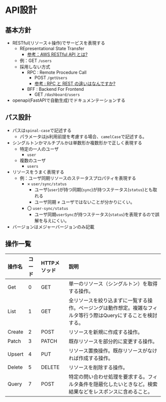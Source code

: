 # API設計
## 基本方針
- RESTful(リソース＋操作)でサービスを表現する
    - REpresentational State Transfer
        - [参考：AWS RESTful API とは?](https://aws.amazon.com/jp/what-is/restful-api/)
    - 例：GET `/users`
    - 採用しない方式
        - RPC : Remote Procedure Call
            - POST `/getUsers`
            - [参考 : RPC と REST の違いはなんですか?](https://aws.amazon.com/jp/compare/the-difference-between-rpc-and-rest/)
        - BFF : Backend For Frontend
            - GET `/dashboard/users`
- openapi(FastAPIで自動生成)でドキュメンテーションする

## パス設計
- パスは`spinal-case`で記述する
    - パラメータはjs利用前提を考慮する場合、`camelCase`で記述する。
- シングルトンかマルチプルかは単数形か複数形かで正しく表現する
    - 特定の一人のユーザ
        - `user`
    - 複数のユーザ
        - `users`
- リソースをうまく表現する
    - 例：ユーザ同期リソースのステータスプロパティを表現する
        - × `user/sync/status`
            - ユーザ(`user`)が持つ同期(`sync`)が持つステータス(`status`)とも取れる
            - ユーザ同期 ≠ ユーザではないことが分かりにくい。
        - 〇 `user-sync/status`
            - ユーザ同期`userSync`が持つステータス(`status`)を表現するので誤解を与えにくい。
- バージョンはメジャーバージョンのみ記載

## 操作一覧
| 操作名 | コード | HTTPメソッド | 説明                                                                                                            |
| :----- | :----- | :----------- | :-------------------------------------------------------------------------------------------------------------- |
| Get    | 0      | GET          | 単一のリソース（シングルトン）を取得する操作。                                                                  |
| List   | 1      | GET          | 全リソースを絞り込まずに一覧する操作。ページングは動作想定。複雑なフィルタ等行う際はQueryにすることを検討する。 |
| Create | 2      | POST         | リソースを新規に作成する操作。                                                                                  |
| Patch  | 3      | PATCH        | 既存リソースを部分的に変更する操作。                                                                            |
| Upsert | 4      | PUT          | リソース置換操作。既存リソースがなければ作成する操作。                                                          |
| Delete | 5      | DELETE       | リソースを削除する操作。                                                                                        |
| Query  | 7      | POST         | 特定の問い合わせ処理を要求する。フィルタ条件を隠蔽化したいときなど。検索結果などをレスポンスに含めること。      |

<!-- ## HTTPステータスコード
- 実行結果に対して正しいコードでレスポンスすること
- **TBD**

| コード | メッセージ         | GET            | POST           | PATCH          | PUT            | DELETE         |
| ------ | ------------------ | -------------- | -------------- | -------------- | -------------- | -------------- |
| 200    | OK                 | 取得成功       | 投函成功       | 更新成功       | 置換成功       | 削除成功       |
| 400    | Bad Request        | リクエストミス |                |                |                |                |
| 401    | Unauthorized       | 認証が必要     | 認証が必要     | 認証が必要     | 認証が必要     | 認証が必要     |
| 403    | Forbidden          | 権限が必要     | 権限が必要     | 権限が必要     | 権限が必要     | 権限が必要     |
| 404    | Not Found          | リソースがない |                | リソースがない |                | リソースがない |
| 405    | Method Not Allowed | 不許可メソッド | 不許可メソッド | 不許可メソッド | 不許可メソッド | 不許可メソッド |
| 409    | Conflict           | -              |                |                | 競合している   |                |

## 設計例
- **TBD** -->